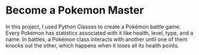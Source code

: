 # Become a Pokemon Master 

In this project, I used Python Classes to create a Pokémon battle game. Every Pokémon has statistics associated with it like health, level, type, and a name. In battles, a Pokémon class interacts with another until one of them knocks out the other, which happens when it loses all its health points.  

